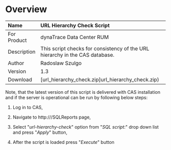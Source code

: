 # Overview

| Name | URL Hierarchy Check Script
| :--- | :---
| For Product | dynaTrace Data Center RUM
| Description | This script checks for consistency of the URL hierarchy in the CAS database.
| Author | Radoslaw Szulgo
| Version | 1.3
| Download |[url_hierarchy_check.zip]url_hierarchy_check.zip)

Note, that the latest version of this script is delivered with CAS installation and if the server is operational can be run by following below steps:

  1. Log in to CAS, 

  2. Navigate to http://<CAS>/SQLReports page, 

  3. Select "_url-hierarchy-check_" option from "_SQL script:_" drop down list and press "_Apply_" button, 

  4. After the script is loaded press "_Execute_" button 

